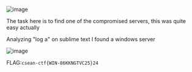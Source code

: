 ![image](https://github.com/user-attachments/assets/e1884a8e-9a34-42be-ab4e-d2adf43742ca)

The task here is to find one of the compromised servers, this was quite easy actually

Analyzing "log a" on sublime text I found a windows server

![image](https://github.com/user-attachments/assets/163d5427-e185-4505-a142-2625add87e1b)

FLAG:```csean-ctf{WIN-86KKNGTVC25}24```
